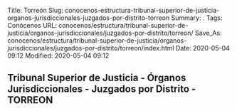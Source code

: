 Title: Torreón
Slug: conocenos-estructura-tribunal-superior-de-justicia-organos-jurisdiccionales-juzgados-por-distrito-torreon
Summary: .
Tags: Conócenos
URL: conocenos/estructura/tribunal-superior-de-justicia/organos-jurisdiccionales/juzgados-por-distrito/torreon/
Save_As: conocenos/estructura/tribunal-superior-de-justicia/organos-jurisdiccionales/juzgados-por-distrito/torreon/index.html
Date: 2020-05-04 09:12
Modified: 2020-05-04 09:12


## Tribunal Superior de Justicia - Órganos Jurisdiccionales - Juzgados por Distrito - TORREON



